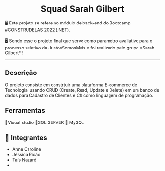 
<h1 align="center">Squad Sarah Gilbert</h1>


<p align=“center”>🖥  Este projeto se refere ao módulo de back-end do Bootcamp #CONSTRUDELAS 2022 (.NET). <br></br>
  🖥 Sendo esse o projeto final que serve como parametro avaliativo para o processo seletivo da JuntosSomosMais e foi realizado pelo grupo *Sarah Gilbert* !</p>
<hr>


<h2> Descrição </h2

## O projeto consiste em constrtuir uma plataforma E-commerce de Tecnologia, usando CRUD (Create, Read, Update e Delete) em um banco de dados para Cadastro de Clientes e C# como linguagem de programação.
## Ferramentas

📌Visual studio
📌SQL SERVER
📌 MySQL




## 📌 Integrantes
- Anne Caroline
- Jéssica Ricão
- Taís Nazaré
- 


